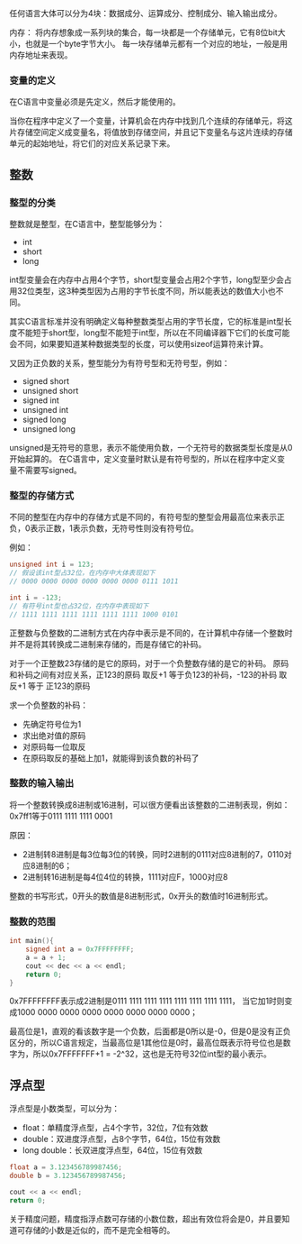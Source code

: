 任何语言大体可以分为4块：数据成分、运算成分、控制成分、输入输出成分。
 

内存：
将内存想象成一系列块的集合，每一块都是一个存储单元，它有8位bit大小，也就是一个byte字节大小。
每一块存储单元都有一个对应的地址，一般是用内存地址来表现。


### 变量的定义
在C语言中变量必须是先定义，然后才能使用的。

当你在程序中定义了一个变量，计算机会在内存中找到几个连续的存储单元，将这片存储空间定义成变量名，将值放到存储空间，并且记下变量名与这片连续的存储单元的起始地址，将它们的对应关系记录下来。

## 整数
### 整型的分类
整数就是整型，在C语言中，整型能够分为：
- int
- short
- long

int型变量会在内存中占用4个字节，short型变量会占用2个字节，long型至少会占用32位类型，这3种类型因为占用的字节长度不同，所以能表达的数值大小也不同。

其实C语言标准并没有明确定义每种整数类型占用的字节长度，它的标准是int型长度不能短于short型，long型不能短于int型，所以在不同编译器下它们的长度可能会不同，如果要知道某种数据类型的长度，可以使用sizeof运算符来计算。

又因为正负数的关系，整型能分为有符号型和无符号型，例如：
- signed short
- unsigned short
- signed int
- unsigned int
- signed long
- unsigned long

unsigned是无符号的意思，表示不能使用负数，一个无符号的数据类型长度是从0开始起算的。
在C语言中，定义变量时默认是有符号型的，所以在程序中定义变量不需要写signed。

### 整型的存储方式
不同的整型在内存中的存储方式是不同的，有符号型的整型会用最高位来表示正负，0表示正数，1表示负数，无符号性则没有符号位。

例如：
```c
unsigned int i = 123;
// 假设该int型占32位，在内存中大体表现如下
// 0000 0000 0000 0000 0000 0000 0111 1011

int i = -123;
// 有符号int型也占32位，在内存中表现如下
// 1111 1111 1111 1111 1111 1111 1000 0101   
```
正整数与负整数的二进制方式在内存中表示是不同的，在计算机中存储一个整数时并不是将其转换成二进制来存储的，而是存储它的补码。

对于一个正整数23存储的是它的原码，对于一个负整数存储的是它的补码。
原码和补码之间有对应关系，正123的原码 取反+1 等于负123的补码，-123的补码 取反+1 等于 正123的原码

求一个负整数的补码：
- 先确定符号位为1
- 求出绝对值的原码
- 对原码每一位取反
- 在原码取反的基础上加1，就能得到该负数的补码了

### 整数的输入输出
将一个整数转换成8进制或16进制，可以很方便看出该整数的二进制表现，例如：0x7ff1等于0111 1111 1111 0001

原因：
- 2进制转8进制是每3位每3位的转换，同时2进制的0111对应8进制的7，0110对应8进制的6；
- 2进制转16进制是每4位4位的转换，1111对应F，1000对应8

整数的书写形式，0开头的数值是8进制形式，0x开头的数值时16进制形式。

### 整数的范围
```c
int main(){
	signed int a = 0x7FFFFFFFF;
	a = a + 1;
	cout << dec << a << endl;
	return 0;
}
```
0x7FFFFFFFF表示成2进制是0111 1111 1111 1111 1111 1111 1111 1111，
当它加1时则变成1000 0000 0000 0000 0000 0000 0000 0000；

最高位是1，直观的看该数字是一个负数，后面都是0所以是-0，但是0是没有正负区分的，所以C语言规定，当最高位是1其他位是0时，最高位既表示符号位也是数字为，所以0x7FFFFFFF+1 = -2^32，这也是无符号32位int型的最小表示。


## 浮点型
浮点型是小数类型，可以分为：
- float：单精度浮点型，占4个字节，32位，7位有效数
- double：双进度浮点型，占8个字节，64位，15位有效数
- long double：长双进度浮点型，64位，15位有效数

```c
float a = 3.123456789987456;
double b = 3.123456789987456;

cout << a << endl;
return 0;
```

关于精度问题，精度指浮点数可存储的小数位数，超出有效位将会是0，并且要知道可存储的小数是近似的，而不是完全相等的。
